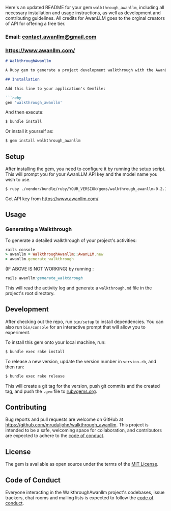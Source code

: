 Here's an updated README for your gem `walkthrough_awanllm`, including all necessary installation and usage instructions, as well as development and contributing guidelines. All credits for AwanLLM goes to the orginal creators of API for offering a free tier. 

### Email: contact.awanllm@gmail.com
### https://www.awanllm.com/
```markdown
# WalkthroughAwanllm

A Ruby gem to generate a project development walkthrough with the AwanLLM API. This gem helps you log activities and generate detailed walkthroughs of your project's lifecycle.

## Installation

Add this line to your application's Gemfile:

```ruby
gem 'walkthrough_awanllm'
```

And then execute:

```sh
$ bundle install
```

Or install it yourself as:

```sh
$ gem install walkthrough_awanllm
```

## Setup

After installing the gem, you need to configure it by running the setup script. This will prompt you for your AwanLLM API key and the model name you wish to use.

```sh
$ ruby ./vendor/bundle/ruby/YOUR_VERSION/gems/walkthrough_awanllm-0.2.12/bin/setup_awanllm.rb
```

Get API key from https://www.awanllm.com/

## Usage


### Generating a Walkthrough

To generate a detailed walkthrough of your project's activities:

```ruby
rails console
> awanllm = WalkthroughAwanllm::AwanLLM.new
> awanllm.generate_walkthrough
```
(IF ABOVE IS NOT WORKING) by running :
```ruby
rails awanllm:generate_walkthrough
```
This will read the activity log and generate a `walkthrough.md` file in the project's root directory.

## Development

After checking out the repo, run `bin/setup` to install dependencies. You can also run `bin/console` for an interactive prompt that will allow you to experiment.

To install this gem onto your local machine, run:

```sh
$ bundle exec rake install
```

To release a new version, update the version number in `version.rb`, and then run:

```sh
$ bundle exec rake release
```

This will create a git tag for the version, push git commits and the created tag, and push the `.gem` file to [rubygems.org](https://rubygems.org).

## Contributing

Bug reports and pull requests are welcome on GitHub at https://github.com/mruduljohn/walkthrough_awanllm. This project is intended to be a safe, welcoming space for collaboration, and contributors are expected to adhere to the [code of conduct](https://github.com/mruduljohn/walkthrough_awanllm/blob/master/CODE_OF_CONDUCT.md).

## License

The gem is available as open source under the terms of the [MIT License](https://opensource.org/licenses/MIT).

## Code of Conduct

Everyone interacting in the WalkthroughAwanllm project's codebases, issue trackers, chat rooms and mailing lists is expected to follow the [code of conduct](https://github.com/mruduljohn/walkthrough_awanllm/blob/master/CODE_OF_CONDUCT.md).
```
